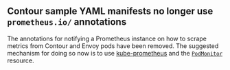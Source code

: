 ## Contour sample YAML manifests no longer use `prometheus.io/` annotations

The annotations for notifying a Prometheus instance on how to scrape metrics from Contour and Envoy pods have been removed.
The suggested mechanism for doing so now is to use [kube-prometheus](https://github.com/prometheus-operator/kube-prometheus) and the [`PodMonitor`](https://prometheus-operator.dev/docs/operator/design/#podmonitor) resource.
